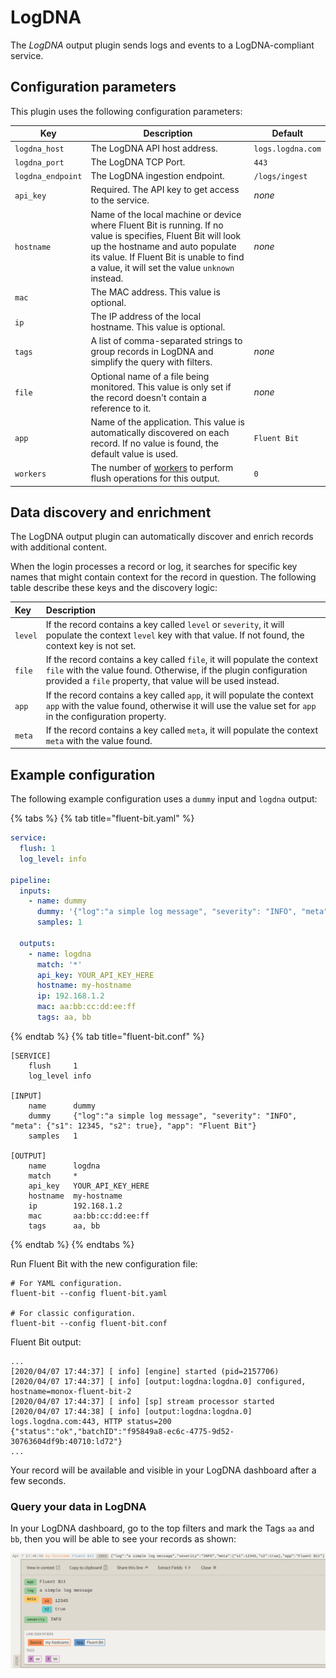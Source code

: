 # LogDNA

The _LogDNA_ output plugin sends logs and events to a LogDNA-compliant service.

## Configuration parameters

This plugin uses the following configuration parameters:

| Key | Description | Default |
| --- | ----------- | ------- |
| `logdna_host` | The LogDNA API host address. | `logs.logdna.com` |
| `logdna_port` | The LogDNA TCP Port. | `443` |
| `logdna_endpoint` | The LogDNA ingestion endpoint. | `/logs/ingest` |
| `api_key` | Required. The API key to get access to the service. | _none_ |
| `hostname` | Name of the local machine or device where Fluent Bit is running. If no value is specifies, Fluent Bit will look up the hostname and auto populate its value. If Fluent Bit is unable to find a value, it will set the value `unknown` instead. | _none_ |
| `mac` | The MAC address. This value is optional. |  |
| `ip` | The IP address of the local hostname. This value is optional. |  |
| `tags` | A list of comma-separated strings to group records in LogDNA and simplify the query with filters. | _none_ |
| `file` | Optional name of a file being monitored. This value is only set if the record doesn't contain a reference to it. | _none_ |
| `app` | Name of the application. This value is automatically discovered on each record. If no value is found, the default value is used. | `Fluent Bit` |
| `workers` | The number of [workers](../../administration/multithreading#outputs) to perform flush operations for this output. | `0` |

## Data discovery and enrichment

The LogDNA output plugin can automatically discover and enrich records with additional content.

When the login processes a record or log, it searches for specific key names that might contain context for the record in question. The following table describe these keys and the discovery logic:

| Key | Description |
| :--- | :--- |
| `level` | If the record contains a key called `level` or `severity`, it will populate the context `level` key with that value. If not found, the context key is not set. |
| `file` | If the record contains a key called `file`, it will populate the context `file` with the value found. Otherwise, if the plugin configuration provided a `file` property, that value will be used instead. |
| `app` | If the record contains a key called `app`, it will populate the context `app` with the value found, otherwise it will use the value set for `app` in the configuration property. |
| `meta` | If the record contains a key called `meta`, it will populate the context `meta` with the value found. |

## Example configuration

The following example configuration uses a `dummy` input and `logdna` output:

{% tabs %}
{% tab title="fluent-bit.yaml" %}

```yaml
service:
  flush: 1
  log_level: info

pipeline:
  inputs:
    - name: dummy
      dummy: '{"log":"a simple log message", "severity": "INFO", "meta": {"s1": 12345, "s2": true}, "app": "Fluent Bit"}'
      samples: 1

  outputs:
    - name: logdna
      match: '*'
      api_key: YOUR_API_KEY_HERE
      hostname: my-hostname
      ip: 192.168.1.2
      mac: aa:bb:cc:dd:ee:ff
      tags: aa, bb
```

{% endtab %}
{% tab title="fluent-bit.conf" %}

```text
[SERVICE]
    flush     1
    log_level info

[INPUT]
    name      dummy
    dummy     {"log":"a simple log message", "severity": "INFO", "meta": {"s1": 12345, "s2": true}, "app": "Fluent Bit"}
    samples   1

[OUTPUT]
    name      logdna
    match     *
    api_key   YOUR_API_KEY_HERE
    hostname  my-hostname
    ip        192.168.1.2
    mac       aa:bb:cc:dd:ee:ff
    tags      aa, bb
```

{% endtab %}
{% endtabs %}

Run Fluent Bit with the new configuration file:

```shell
# For YAML configuration.
fluent-bit --config fluent-bit.yaml

# For classic configuration.
fluent-bit --config fluent-bit.conf
```

Fluent Bit output:

```text
...
[2020/04/07 17:44:37] [ info] [engine] started (pid=2157706)
[2020/04/07 17:44:37] [ info] [output:logdna:logdna.0] configured, hostname=monox-fluent-bit-2
[2020/04/07 17:44:37] [ info] [sp] stream processor started
[2020/04/07 17:44:38] [ info] [output:logdna:logdna.0] logs.logdna.com:443, HTTP status=200
{"status":"ok","batchID":"f95849a8-ec6c-4775-9d52-30763604df9b:40710:ld72"}
...
```

Your record will be available and visible in your LogDNA dashboard after a few seconds.

### Query your data in LogDNA

In your LogDNA dashboard, go to the top filters and mark the Tags `aa` and `bb`, then you will be able to see your records as shown:

![LogDNA dashboard](../../.gitbook/assets/logdna.png)
